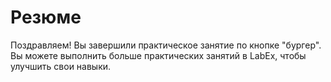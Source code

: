 # Резюме

Поздравляем! Вы завершили практическое занятие по кнопке "бургер". Вы можете выполнить больше практических занятий в LabEx, чтобы улучшить свои навыки.
